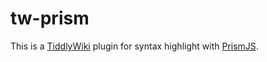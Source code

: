 # tw-prism

This is a [TiddlyWiki](https://tiddlywiki.com/) plugin for syntax highlight with [PrismJS](https://prismjs.com/).
